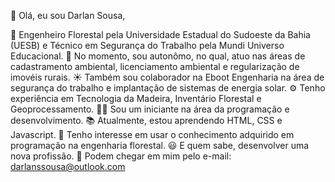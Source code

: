 👋 Olá, eu sou Darlan Sousa,

🌲 Engenheiro Florestal pela Universidade Estadual do Sudoeste da Bahia (UESB) e Técnico em Segurança do Trabalho pela Mundi Universo Educacional. 
🌱 No momento, sou autonômo, no qual, atuo nas áreas de cadastramento ambiental, licenciamento ambiental e regularização de imovéis rurais. 
☀️ Também sou colaborador na Eboot Engenharia na área de segurança do trabalho e implantação de sistemas de energia solar. 
⚙️ Tenho experiência em Tecnologia da Madeira, Inventário Florestal e Geoprocessamento.
👶🏻 Sou um iniciante na área da programação e desenvolvimento.
📚 Atualmente, estou aprendendo HTML, CSS e Javascript.
👀 Tenho interesse em usar o conhecimento adquirido em programação na engenharia florestal.
😃 E quem sabe, desenvolver uma nova profissão.
📧 Podem chegar em mim pelo e-mail: darlanssousa@outlook.com
